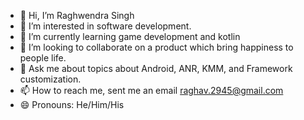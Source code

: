 - 👋 Hi, I’m Raghwendra Singh
- 👀 I’m interested in software development. 
- 🌱 I’m currently learning game development and kotlin
- 💞️ I’m looking to collaborate on a product which bring happiness to people life.
- 💬 Ask me about topics about Android, ANR, KMM, and Framework customization.
- 📫 How to reach me, sent me an email raghav.2945@gmail.com
- 😄 Pronouns: He/Him/His

<!---
raghav2945/raghav2945 is a ✨ special ✨ repository because its `README.md` (this file) appears on your GitHub profile.
You can click the Preview link to take a look at your changes.
--->
